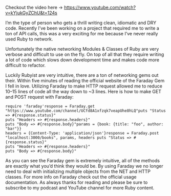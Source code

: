 Checkout the video here -> https://www.youtube.com/watch?v=kYjukGyZChU&t=124s

I’m the type of person who gets a thrill writing clean, idiomatic and DRY code. Recently I’ve been working on a project that required me to write a ton of API calls, this was a very exciting for me because I’ve never really used Ruby to network.

Unfortunately the native networking Modules & Classes of Ruby are very verbose and difficult to use on the fly. On top of all that they require writing a lot of code which slows down development time and makes code more difficult to refactor.

Luckily Rubyist are very intuitive, there are a ton of networking gems out their. Within five minutes of reading the official website of the Faraday Gem I fell in love. Utilizing Faraday to make HTTP request allowed me to reduce 10–15 lines of code all the way down to ~3 lines. Here is how to make GET and POST request with Faraday:
```
require 'faraday'response = Faraday.get "https://www.youtube.com/channel/UCfd8A1xfzqk7veapUhe8hLQ"puts "Status => #{response.status}"
puts "Headers => #{response.headers}"
puts "Body => #{response.body}"params = {book: {title: "foo", author: "bar"}} 
headers = {Content-Type: 'application/json'}response = Faraday.post "localhost:3000/books", params, headers puts "Status => #{response.status}"
puts "Headers => #{response.headers}"
puts "Body => #{response.body}"
```
As you can see the Faraday gem is extremely intuitive, all of the methods are exactly what you’d think they would be. By using Faraday we no longer need to deal with initializing multiple objects from the NET and HTTP classes. For more info on Faraday check out the official usage documentation. As always thanks for reading and please be sure to subscribe to my podcast and YouTube channel for more Ruby content.

